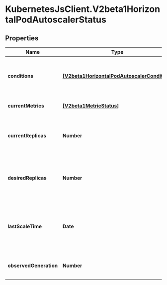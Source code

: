 # KubernetesJsClient.V2beta1HorizontalPodAutoscalerStatus

## Properties
Name | Type | Description | Notes
------------ | ------------- | ------------- | -------------
**conditions** | [**[V2beta1HorizontalPodAutoscalerCondition]**](V2beta1HorizontalPodAutoscalerCondition.md) | conditions is the set of conditions required for this autoscaler to scale its target, and indicates whether or not those conditions are met. | 
**currentMetrics** | [**[V2beta1MetricStatus]**](V2beta1MetricStatus.md) | currentMetrics is the last read state of the metrics used by this autoscaler. | [optional] 
**currentReplicas** | **Number** | currentReplicas is current number of replicas of pods managed by this autoscaler, as last seen by the autoscaler. | 
**desiredReplicas** | **Number** | desiredReplicas is the desired number of replicas of pods managed by this autoscaler, as last calculated by the autoscaler. | 
**lastScaleTime** | **Date** | lastScaleTime is the last time the HorizontalPodAutoscaler scaled the number of pods, used by the autoscaler to control how often the number of pods is changed. | [optional] 
**observedGeneration** | **Number** | observedGeneration is the most recent generation observed by this autoscaler. | [optional] 


